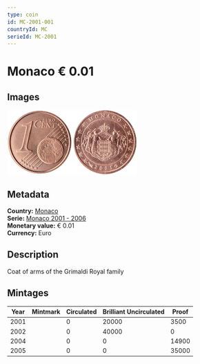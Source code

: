 ```yaml
---
type: coin
id: MC-2001-001
countryId: MC
serieId: MC-2001
---
```


# Monaco € 0.01

## Images

<img src="../../../Images/common-2002-001.webp" height="150" alt="Front image"><img src="Images/monaco-2001-001.webp" height="150" alt="Back image">

## Metadata

**Country:** [Monaco](../index.md)\
**Serie:** [Monaco 2001 - 2006](index.md)\
**Monetary value:** € 0.01\
**Currency:** Euro

## Description

Coat of arms of the Grimaldi Royal family

## Mintages

| Year | Mintmark | Circulated | Brilliant Uncirculated | Proof |
| ---- | -------- | ---------- | ---------------------- | ----- |
| 2001 |          | 0          | 20000                  | 3500  |
| 2002 |          | 0          | 40000                  | 0     |
| 2004 |          | 0          | 0                      | 14900 |
| 2005 |          | 0          | 0                      | 35000 |
